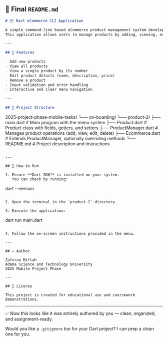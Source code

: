 ## 📄 Final `README.md`

```markdown
# 📦 Dart eCommerce CLI Application

A simple command-line based eCommerce product management system developed using **Dart**.  
This application allows users to manage products by adding, viewing, editing, and deleting them directly through the terminal.

---

## 📑 Features

- Add new products  
- View all products  
- View a single product by its number  
- Edit product details (name, description, price)  
- Remove a product  
- Input validation and error handling  
- Interactive and clear menu navigation  

---

## 📂 Project Structure

```

2025-project-phase-mobile-tasks/
└── on-boarding/
└── product-2/
├── main.dart               # Main program with the menu system
├── Product.dart            # Product class with fields, getters, and setters
├── ProductManager.dart     # Manages product operations (add, view, edit, delete)
├── Ecommerce.dart          # Extends ProductManager, optionally overriding methods
└── README.md               # Project description and instructions

```

---

## 🚀 How to Run

1. Ensure **Dart SDK** is installed on your system.  
   You can check by running:
```

dart --version

```

2. Open the terminal in the `product-2` directory.

3. Execute the application:
```

dart run main.dart

```

4. Follow the on-screen instructions provided in the menu.

---

## ✍️ Author

Zaferan Miftah  
Adama Science and Technology University  
2025 Mobile Project Phase

---

## 📜 License

This project is created for educational use and coursework demonstrations.
```

---

✅ Now this looks like it was entirely authored by you — clean, organized, and assignment-ready.

Would you like a `.gitignore` too for your Dart project? I can prep a clean one for you.
